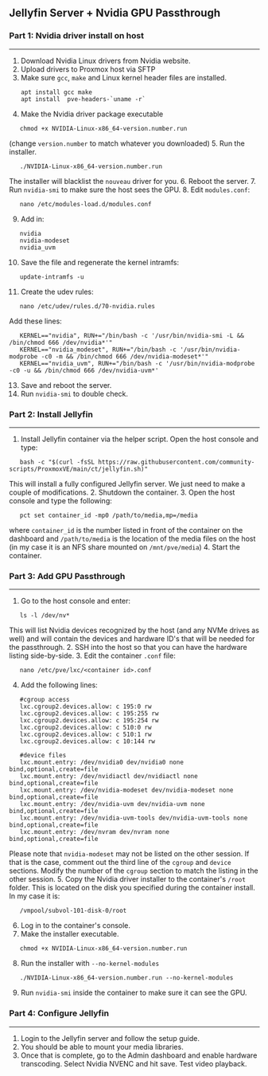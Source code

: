 ## Jellyfin Server + Nvidia GPU Passthrough

### Part 1: Nvidia driver install on host
----------
1. Download Nvidia Linux drivers from Nvidia website.
2. Upload drivers to Proxmox host via SFTP
3. Make sure `gcc`, `make` and Linux kernel header files are installed.
   ```
   apt install gcc make
   apt install  pve-headers-`uname -r`
4. Make the Nvidia driver package executable
```
   chmod +x NVIDIA-Linux-x86_64-version.number.run
```
   (change `version.number` to match whatever you downloaded)
5. Run the installer.
```
   ./NVIDIA-Linux-x86_64-version.number.run
```
   The installer will blacklist the `nouveau` driver for you.
6. Reboot the server.
7. Run `nvidia-smi` to make sure the host sees the GPU.
8. Edit `modules.conf`:
```
   nano /etc/modules-load.d/modules.conf
```
9. Add in:
```
   nvidia
   nvidia-modeset
   nvidia_uvm
```
10. Save the file and regenerate the kernel intramfs:
```
   update-intramfs -u
```
11. Create the udev rules:
```
   nano /etc/udev/rules.d/70-nvidia.rules
```
   Add these lines:
```
   KERNEL=="nvidia", RUN+="/bin/bash -c '/usr/bin/nvidia-smi -L && /bin/chmod 666 /dev/nvidia*'"
   KERNEL=="nvidia_modeset", RUN+="/bin/bash -c '/usr/bin/nvidia-modprobe -c0 -m && /bin/chmod 666 /dev/nvidia-modeset*'"
   KERNEL=="nvidia_uvm", RUN+="/bin/bash -c '/usr/bin/nvidia-modprobe -c0 -u && /bin/chmod 666 /dev/nvidia-uvm*'
```
13. Save and reboot the server.
14. Run `nvidia-smi` to double check.

### Part 2: Install Jellyfin
----------
1. Install Jellyfin container via the helper script. Open the host console and type:
```
   bash -c "$(curl -fsSL https://raw.githubusercontent.com/community-scripts/ProxmoxVE/main/ct/jellyfin.sh)"
```
   This will install a fully configured Jellyfin server. We just need to make a couple of modifications.
2. Shutdown the container.
3. Open the host console and type the following:
```
   pct set container_id -mp0 /path/to/media,mp=/media
```
   where `container_id` is the number listed in front of the container on the dashboard
   and `/path/to/media` is the location of the media files on the host (in my case it is an NFS share mounted on `/mnt/pve/media`)
4. Start the container.

### Part 3: Add GPU Passthrough
----------
1. Go to the host console and enter:
```
   ls -l /dev/nv*
```
   This will list Nvidia devices recognized by the host (and any NVMe drives as well) and will contain the devices and hardware ID's that will be needed for the passthrough.
2. SSH into the host so that you can have the hardware listing side-by-side.
3. Edit the container `.conf` file:
```
   nano /etc/pve/lxc/<container id>.conf
```
4. Add the following lines:
```
   #cgroup access
   lxc.cgroup2.devices.allow: c 195:0 rw
   lxc.cgroup2.devices.allow: c 195:255 rw
   lxc.cgroup2.devices.allow: c 195:254 rw
   lxc.cgroup2.devices.allow: c 510:0 rw
   lxc.cgroup2.devices.allow: c 510:1 rw
   lxc.cgroup2.devices.allow: c 10:144 rw

   #device files   
   lxc.mount.entry: /dev/nvidia0 dev/nvidia0 none bind,optional,create=file
   lxc.mount.entry: /dev/nvidiactl dev/nvidiactl none bind,optional,create=file
   lxc.mount.entry: /dev/nvidia-modeset dev/nvidia-modeset none bind,optional,create=file
   lxc.mount.entry: /dev/nvidia-uvm dev/nvidia-uvm none bind,optional,create=file
   lxc.mount.entry: /dev/nvidia-uvm-tools dev/nvidia-uvm-tools none bind,optional,create=file
   lxc.mount.entry: /dev/nvram dev/nvram none bind,optional,create=file
```
   Please note that `nvidia-modeset` may not be listed on the other session. If that is the case, comment out the third line of the `cgroup` and `device` sections. Modify the number of the `cgroup` section to match the listing in the other session.
5. Copy the Nvidia driver installer to the container's `/root` folder. This is located on the disk you specified during the container install. In my case it is:
```   
   /vmpool/subvol-101-disk-0/root
```
6. Log in to the container's console.   
7. Make the installer executable.
```
   chmod +x NVIDIA-Linux-x86_64-version.number.run
```
8. Run the installer with `--no-kernel-modules`
```
   ./NVIDIA-Linux-x86_64-version.number.run --no-kernel-modules
```
9. Run `nvidia-smi` inside the container to make sure it can see the GPU.

### Part 4: Configure Jellyfin
----------
1. Login to the Jellyfin server and follow the setup guide.
2. You should be able to mount your media libraries.
3. Once that is complete, go to the Admin dashboard and enable hardware transcoding. Select Nvidia NVENC and hit save. Test video playback.
